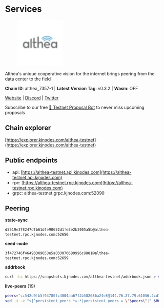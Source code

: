 # Services

<figure><img src="https://raw.githubusercontent.com/kj89/cosmos-images/main/logos/althea.png" width="150" alt=""><figcaption></figcaption></figure>

Althea's unique cooperative vision for the internet  brings peering from the data center to the field

**Chain ID**: althea_7357-1 | **Latest Version Tag**: v0.3.2 | **Wasm**: OFF

[Website](https://www.althea.net) | [Discord](https://discord.gg/ZTKWfpDs) | [Twitter](https://twitter.com/altheanetwork)



Subscribe to our free [🤖 Testnet Proposal Bot](https://t.me/kjnodes_testnet_proposal_bot) to never miss upcoming proposals


## Chain explorer
[https://explorer.kjnodes.com/althea-testnet](https://explorer.kjnodes.com/althea-testnet)

## Public endpoints

* api: [https://althea-testnet.api.kjnodes.com](https://althea-testnet.api.kjnodes.com)
* rpc: [https://althea-testnet.rpc.kjnodes.com](https://althea-testnet.rpc.kjnodes.com)
* grpc: althea-testnet.grpc.kjnodes.com:52090

## Peering

**state-sync**

```text
d5519e378247dfb61dfe90652d1fe3e2b3005a5b@althea-testnet.rpc.kjnodes.com:52656
```

**seed-node**

```text
3f472746f46493309650e5a033076689996c8881@althea-testnet.rpc.kjnodes.com:52659
```

**addrbook**
```bash
curl -Ls https://snapshots.kjnodes.com/althea-testnet/addrbook.json > $HOME/.althea/config/addrbook.json
```

**live-peers** (19)
```bash
peers="cc542d9fb5f93780fc4004aa67f2b502686a24e8@144.76.27.79:61056,2cd7bd0bb40ed6f16ff7a9617ae8c7a74ce06e34@148.251.91.219:26656,ba247bdf826a9636a8276d6a00d8004755f6bb18@162.19.238.210:26656,5bad7ac6f006ee3b6f52dc91e85b5aae8e488233@194.163.149.53:26656,e5990247cc7fde4f94b44f687e0a9bda84fffe55@141.94.193.28:55766,382264d78149b62e679bf6d0b93dc74dd033fc05@65.108.2.41:26656,937dcf8c45b7c64e5188a7036427f2ce86383035@95.165.89.222:24126,15e7baf69c0db5c25e26cd1f13eb0d52a7a708b5@142.202.241.235:26656,f6e3f995ba1c3ceed8bd556d9a23d2922d98a9a6@66.172.36.136:14656,c7b642db1e41d4136d3fd36a6a505a3bcc504a2f@34.73.112.90:26656,4f5eb5164329a61fc898ac75849ae873c8e539c9@66.172.36.135:14656,cd71580f8ab4af6beeaf867702a86ca6f9331f71@65.19.136.133:23296,ccc09b0fb3c5f6b2dc826a6896bf43b099921bdb@207.180.253.242:26656,c1ad743c152d67dea9df71e3de2024cddd57c0cb@31.220.84.183:26656,a51b45869b5403dc71251a69879c1eb1c3042bed@65.108.134.215:29336,c1c28d02ef687f2d80b8e4540d9297835e75b6f0@139.59.67.156:26656,1d9a103d1e24c590bdfb577537eddd19a322f886@65.109.92.240:17886,d5519e378247dfb61dfe90652d1fe3e2b3005a5b@65.109.68.190:52656,8cd0cf98fa86c01796b07d230aa5261e06b1b37d@95.217.206.246:26656"
sed -i -e "s|^persistent_peers *=.*|persistent_peers = \"$peers\"|" $HOME/.althea/config/config.toml
```
